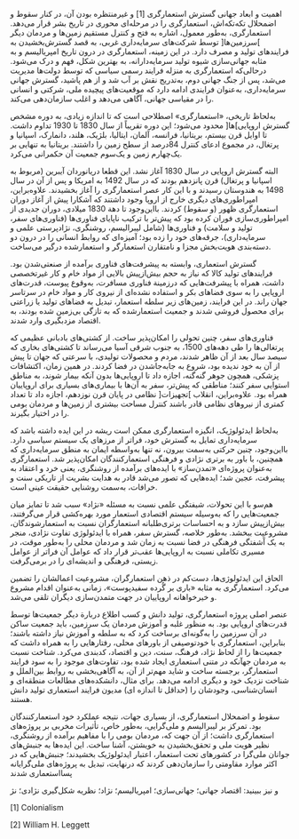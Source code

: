   اهمیت و ابعاد جهانی گسترش استعمارگری [1] و غیرمنتظره بودن آن، در کنار سقوط و اضمحلال تکه‌تکه‌اش، استعمارگری را در مرحله‌ای محوری در تاریخ بشر قرار می‌دهد. استعمارگری، به‌طور معمول، اشاره به فتح و کنترل مستقیم زمین‌ها و مردمان دیگر ]سرزمین‌ها[ توسط شرکت‌های سرمایه‌داری غربی، به قصد گسترش‌بخشیدن به فرایندهای تولید و مصرف دارد. در این زمینه، استعمارگری در درون تاریخ امپریالیسم و به مثابه جهانی‌سازی شیوه تولید سرمایه‌دارانه، به بهترین شکل، فهم و درک می‌شود. درحالی‌که استعمارگری به منزله فرایند رسمی سیاسی که توسط دولت‌ها مدیریت می‌شد، پس از جنگ جهانی دوم، به‌تدریج نقش بر آب شد و از هم پاشید، گسترش جهانی سرمایه‌داری، به‌عنوان فرایندی ادامه دارد که موقعیت‌های پیچیده ملی، شرکتی و انسانی را در مقیاسی جهانی، آگاهی می‌دهد و اغلب سازمان‌دهی می‌کند.

به‌لحاظ تاریخی، «استعمارگری» اصطلاحی است که تا اندازه زیادی، به دوره مشخص گسترش اروپایی]ها[ محدود می‌شود؛ این دوره تقریباً از سال 1830 تا 1930 تداوم داشت. تا اوایل قرن بیستم، بریتانیا، فرانسه، آلمان، ایتالیا، بلژیک، هلند، دانمارک، اسپانیا و پرتغال، در مجموع ادعای کنترل 84درصد از سطح زمین را داشتند. بریتانیا به تنهایی بر یک‌چهارم زمین و یک‌سوم جمعیت آن حکمرانی می‌کرد.

البته گسترش اروپایی در سال 1830 آغاز نشد. این قطعا دریانوردان آیبرین (مربوط به اسپانیا و پرتغال) قرن پانزدهم بودند که در سال 1492 به امریکا و پس از آن در سال 1498 به هندوستان رسیدند و با این کار عصر استعمارگری را آغاز بخشیدند. علاوه‌براین، امپراطوری‌های دیگری خارج از اروپا وجود داشتند که آشکارا پیش از آغاز دوران استعمارگری ظهور (و سقوط) کردند. بااین‌وجود تا دهة 1830 میلادی، دوران جدیدی از امپراطوری‌سازی فوران کرده بود که پیش‌تر با ترکیب ناپایای فناوری‌ها (فناوری‌های سفر، تولید و سلامت) و فناوری‌ها (شامل لیبرالیسم، روشنگری، نژادپرستی علمی و سرمایه‌داری)، جرقه‌های خود را زده بود؛ آمیزه‌ای که روابط انسانی را در درون دو دسته‌بندی هویت‌بخش مجزا و نامتقارن استعمارگر و استعمارشده درگیر می‌ساخت.

گسترش استعماری، وابسته به پیشرفت‌های فناوری برآمده از صنعتی‌شدن بود. فرایندهای تولید کالا که نیاز به حجم بیش‌ازپیش بالایی از مواد خام و کار غیرتخصصی داشت، همراه با پیشرفت‌هایی که درزمینة فناوری مسافرت، به‌وقوع پیوست، قدرت‌های اروپایی را به سوی فضاهای بکر و استفاده نشده‌ای از نیروی کار و مواد خام در سرتاسر جهان راند. در این فرایند، زمین‌های زیر سلطه استعمار، تبدیل به فضاهای تولید یا زراعتی برای محصول فروشی شدند و جمعیت استعمارشده که به تازگی بی‌زمین شده بودند، به اقتصاد مزدبگیری وارد شدند.

فناوری‌های سفر، چنین تحولی را امکان‌پذیر ساخت. از کشتی‌های بادبانی عظیمی که پرتغالی‌ها را طی دهه‌های 1500، به جنوب شرقی آسیا می‌رساند تا کشتی‌های بخاری که سیصد سال بعد از آن ظاهر شدند، مردم و محصولات تولیدی، با سرعتی که جهان تا پیش از آن به خود ندیده بود، شروع به جابه‌جاشدن در فضا کردند. در همین زمان، اکتشافات پزشکی، همچون جوهر گنه‌گنه، اجازه داد تا اروپایی‌ها بدون آنکه بیمار شوند، به مناطق استوایی سفر کنند؛ مناطقی که پیش‌تر، سفر به آن‌ها با بیماری‌های بسیاری برای اروپاییان همراه بود. علاوه‌براین، انقلاب ]تجهیزات[ نظامی در پایان قرن نوزدهم، اجازه داد تا تعداد کمتری از نیروهای نظامی قادر باشند کنترل مساحت بیشتری از زمین‌ها و مردمان بومی را در اختیار بگیرند.

به‌لحاظ ایدئولوژیک، انگیزه استعمارگری ممکن است ریشه در این ایده داشته باشد که سرمایه‌داری تمایل به گسترش خود، فراتر از مرزهای یک سیستم سیاسی دارد. بااین‌وجود، چنین حرکتی به‌سمت بیرون، نه تنها به‌واسطه ایمان به منطق سرمایه‌داری که همچنین، با باور به برتری نژادی و فرهنگی استعمارکنندگان امکان‌پذیر شد. استعمارگری به‌عنوان پروژه‌ای «تمدن‌ساز» با ایده‌های برآمده از روشنگری، یعنی خرد و اعتقاد به پیشرفت، عجین شد؛ ایده‌هایی که تصور می‌شد قادر به هدایت بشریت از تاریکی سنت و خرافات، به‌سمت روشنایی حقیقت عینی است.

هم‌سو با این تحولات، شیفتگی علمی نسبت به مسئله «نژاد» سبب شد تا تمایز میان جمعیت‌هایی را که به‌وسیله سیستم اقتصادی استعمار مورد بهره‌کشی قرار می‌گرفتند، بیش‌ازپیش سازد و به احساسات برتری‌طلبانه استعمارگران نسبت به استعمارشوندگان، مشروعیت ببخشد. به‌طور خلاصه، گسترش سفر، همراه با ایدئولوژی تفاوت نژادی، منجر به یک آَشفتگی فرهنگی در فضا نسبت به زمان شد و مردمان محلی را به‌طور موقت، در مسیری تکاملی نسبت به اروپایی‌ها عقب‌تر قرار داد که عوامل آن فراتر از عوامل زیستی، فرهنگی و اندیشه‌ای را در برمی‌گرفت.

الحاق این ایدئولوژی‌ها، دست‌کم در ذهن استعمارگران، مشروعیت اعمالشان را تضمین می‌کرد. استعمارگری به مثابه «باری بر گُرده سفیدپوست»، زمانی به‌عنوان اقدام مشروع و خیرخواهانه اروپاییان در جهت متمدن‌سازی دیگران تلقی می‌شد.

عنصر اصلی پروژه استعمارگری، تولید دانش و کسب اطلاع دربارة دیگر جمعیت‌ها توسط قدرت‌های اروپایی بود. به منظور غلبه و آموزش مردمان یک سرزمین، باید جمعیت ساکن در آن سرزمین را به‌گونه‌ای برساخت کرد که به سلطه و آموزش نیاز داشته باشند؛ بنابراین، استعمارگری با خودتوصیفی از باورهای محلی، رفتارهایی را به همراه داشت که جمعیت‌ها را از لحاظ نژاد، فرهنگ، سنت، دین و اقتصاد، کدبندی می‌کرد. شناخت نسبت به مردمان جهآنکه در متنی استعماری ایجاد شده بود، تفاوت‌های موجود را به سود فرایند استعمارگر، برجسته ساخت و شاید مهم‌تر از آن، به آگاهی‌بخشی به روابط بین‌الملل و شناخت نزدیک خود و دیگری ادامه می‌دهد. برای مثال، دانشکده‌های مطالعات منطقه‌ای و انسان‌شناسی، وجودشان را (حداقل تا اندازه ای) مدیون فرایند استعماری تولید دانش هستند.

سقوط و اضمحلال استعمارگری، از بسیاری جهات، نتیجه عملکرد خود استعمارکنندگان بود. تمرکز بر لیبرالیسم و ملی‌گرایی، به‌طور خاص، تأثیرات مخربی بر پروژه‌های استعمارگری داشت؛ از آن جهت که، مردمان بومی را با مفاهیم برآمده از روشنگری، نظیر هویت ملی و تحقق‌بخشیدن به خویشتن، آشنا ساخت. این ایده‌ها به جنبش‌های جوانان ملی‌گرا در کشورهای تحت استعمار، اعتبار ایدئولوژیک بخشیدند؛ جنبش‌هایی که در اکثر موارد مقاومتی را سازمان‌دهی کردند که درنهایت، تبدیل به پروژه‌های ملی‌گرایانه پسااستعماری شدند

 

و نیز ببینید: اقتصاد جهانی؛ جهانی‌سازی؛ امپریالیسم؛ نژاد؛ نظریه شکل‌گیری نژادی؛ نژ

 [1] Colonialism

[2] William H. Leggett

 

 

 

 